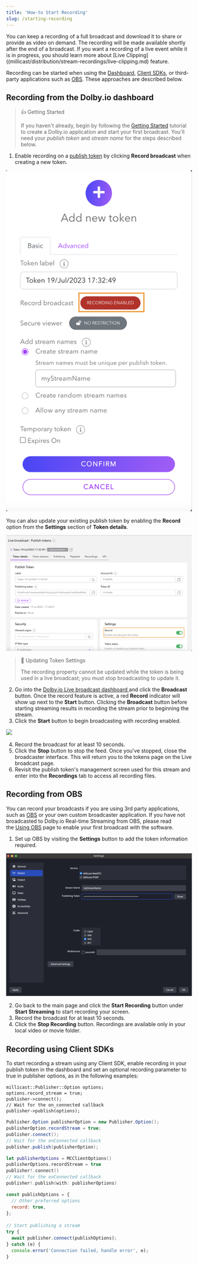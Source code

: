 ```yaml
---
title: 'How-to Start Recording'
slug: /starting-recording
---
```


You can keep a recording of a full broadcast and download it to share or provide as video on demand. The recording will be made available shortly after the end of a broadcast. If you want a recording of a live event while it is in progress, you should learn more about [Live Clipping]((millicast/distribution/stream-recordings/live-clipping.md) feature.

Recording can be started when using the [Dashboard](#recording-from-the-dolbyio-dashboard), [Client SDKs](#recording-using-client-sdks), or third-party applications such as [OBS](#recording-from-obs). These approaches are described below.

## Recording from the Dolby.io dashboard

> 👍 Getting Started
>
> If you haven't already, begin by following the [Getting Started](/millicast/introduction-to-streaming-apis.mdx) tutorial to create a Dolby.io application and start your first broadcast. You'll need your _publish token_ and _stream name_ for the steps described below.

1. Enable recording on a [publish token](/millicast/streaming-dashboard/managing-your-tokens.md) by clicking **Record broadcast** when creating a new token.

![](../../assets/img/Capture_decran_2023-07-19_a_5.33.53_PM.png)

You can also update your existing publish token by enabling the **Record** option from the **Settings** section of **Token details**.

![](../../assets/img/Capture_decran_2023-07-19_a_5.34.23_PM.png)

> 🚧 Updating Token Settings
>
> The recording property cannot be updated while the token is being used in a live broadcast; you must stop broadcasting to update it.

2. Go into the [Dolby.io Live broadcast dashboard ](/millicast/streaming-dashboard/how-to-broadcast-in-dashboard.md)and click the **Broadcast** button. Once the record feature is active, a red **Record** indicator will show up next to the **Start** button. Clicking the **Broadcast** button before starting streaming results in recording the stream prior to beginning the stream.
3. Click the **Start** button to begin broadcasting with recording enabled.

![](../../assets/img/Capture_decran_2023-07-19_a_5.47.51_PM.png)

4. Record the broadcast for at least 10 seconds.
5. Click the **Stop** button to stop the feed. Once you've stopped, close the broadcaster interface. This will return you to the tokens page on the Live broadcast page.
6. Revisit the publish token's management screen used for this stream and enter into the **Recordings** tab to access all recording files.

## Recording from OBS

You can record your broadcasts if you are using 3rd party applications, such as [OBS](https://github.com/CoSMoSoftware/OBS-studio-webrtc/releases) or your own custom broadcaster application. If you have not broadcasted to Dolby.io Real-time Streaming from OBS, please read the [Using OBS](/millicast/software-encoders/using-obs.md) page to enable your first broadcast with the software.

1. Set up OBS by visiting the **Settings** button to add the token information required.

![](../../assets/img/Capture_decran_2023-07-19_a_5.59.23_PM.png)

2. Go back to the main page and click the **Start Recording** button under **Start Streaming** to start recording your screen.
3. Record the broadcast for at least 10 seconds.
4. Click the **Stop Recording** button. Recordings are available only in your local video or movie folder.

## Recording using Client SDKs

To start recording a stream using any Client SDK, enable recording in your publish token in the dashboard and set an optional recording parameter to true in publisher options, as in the following examples:

```cplusplus
millicast::Publisher::Option options;
options.record_stream = true;
publisher->connect();
// Wait for the on_connected callback
publisher->publish(options);
```

```java
Publisher.Option publisherOption = new Publisher.Option();
publisherOption.recordStream = true;
publisher.connect();
// Wait for the onConnected callback
publisher.publish(publisherOption);
```

```swift
let publisherOptions = MCClientOptions()
publisherOptions.recordStream = true
publisher!.connect()
// Wait for the onConnected callback
publisher!.publish(with: publisherOptions)
```

```javascript
const publishOptions = {
  // Other preferred options
  record: true,
};

// Start publishing a stream
try {
  await publisher.connect(publishOptions);
} catch (e) {
  console.error('Connection failed, handle error', e);
}
```
